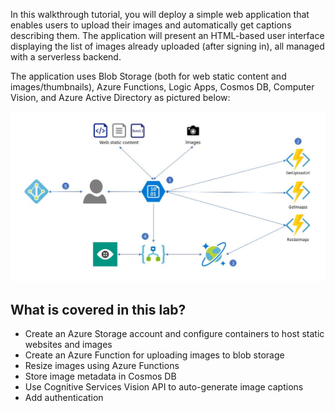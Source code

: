 
In this walkthrough tutorial, you will deploy a simple web application that enables users to upload their images and automatically get captions describing them. The application will present an HTML-based user interface displaying the list of images already uploaded (after signing in), all managed with a serverless backend.

The application uses Blob Storage (both for web static content and images/thumbnails), Azure Functions, Logic Apps, Cosmos DB, Computer Vision, and Azure Active Directory as pictured below:

![architecture.jpg](../images/architecture.jpg)


## What is covered in this lab?

* Create an Azure Storage account and configure containers to host static websites and images 
* Create an Azure Function for uploading images to blob storage
* Resize images using Azure Functions 
* Store image metadata in Cosmos DB
* Use Cognitive Services Vision API to auto-generate image captions
* Add authentication 

